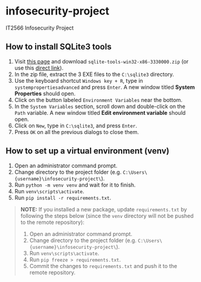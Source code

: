 # infosecurity-project

IT2566 Infosecurity Project

## How to install SQLite3 tools

1. Visit [this page](https://www.sqlite.org/download.html) and download `sqlite-tools-win32-x86-3330000.zip` (or use this [direct link](https://www.sqlite.org/2020/sqlite-tools-win32-x86-3330000.zip)).
2. In the zip file, extract the 3 EXE files to the `C:\sqlite3` directory.
3. Use the keyboard shortcut `Windows key + R`, type in `systempropertiesadvanced` and press `Enter`. A new window titled **System Properties** should open.
4. Click on the button labeled `Environment Variables` near the bottom.
5. In the `System Variables` section, scroll down and double-click on the `Path` variable. A new window titled **Edit environment variable** should open.
6. Click on `New`, type in `C:\sqlite3`, and press `Enter`.
7. Press `OK` on all the previous dialogs to close them.

## How to set up a virtual environment (venv)

1. Open an administrator command prompt.
2. Change directory to the project folder (e.g. `C:\Users\{username}\infosecurity-project\`).
3. Run `python -m venv venv` and wait for it to finish.
4. Run `venv\scripts\activate`.
5. Run `pip install -r requirements.txt`.

> **NOTE:** If you installed a new package, update `requirements.txt` by following the steps below (since the `venv` directory will not be pushed to the remote repository):
>
> 1. Open an administrator command prompt.
> 2. Change directory to the project folder (e.g. `C:\Users\{username}\infosecurity-project\`).
> 3. Run `venv\scripts\activate`.
> 4. Run `pip freeze > requirements.txt`.
> 5. Commit the changes to `requirements.txt` and push it to the remote repository.
